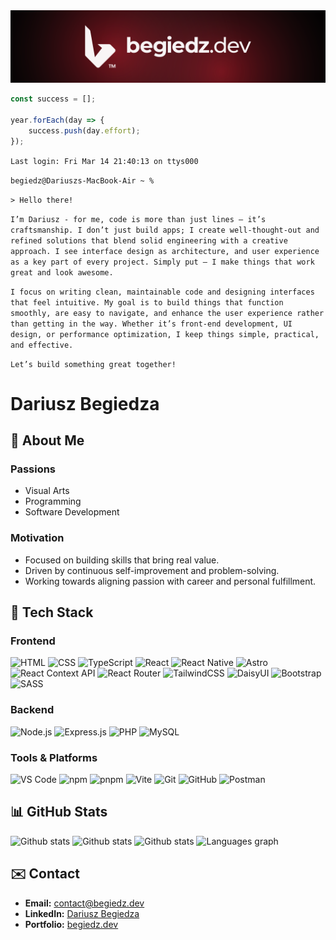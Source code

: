  <img src="./assets/bgdz25-banner.png" />

```typescript
const success = [];

year.forEach(day => {
	success.push(day.effort);
});
```

`Last login: Fri Mar 14 21:40:13 on ttys000`

`begiedz@Dariuszs-MacBook-Air ~ %`

`> Hello there!`

`I’m Dariusz - for me, code is more than just lines – it’s craftsmanship. I don’t just build apps; I create well-thought-out and refined solutions that blend solid engineering with a creative approach. I see interface design as architecture, and user experience as a key part of every project. Simply put – I make things that work great and look awesome.`

`I focus on writing clean, maintainable code and designing interfaces that feel intuitive. My goal is to build things that function smoothly, are easy to navigate, and enhance the user experience rather than getting in the way. Whether it’s front-end development, UI design, or performance optimization, I keep things simple, practical, and effective.`

`Let’s build something great together!`

# Dariusz Begiedza

## 👾 About Me

### Passions

- Visual Arts
- Programming
- Software Development

### Motivation

- Focused on building skills that bring real value.
- Driven by continuous self-improvement and problem-solving.
- Working towards aligning passion with career and personal fulfillment.

## 🚀 Tech Stack

### Frontend

![HTML](https://img.shields.io/badge/HTML-E34F26?style=for-the-badge&logo=html5&logoColor=white)
![CSS](https://img.shields.io/badge/CSS-1572B6?style=for-the-badge&logo=css3&logoColor=white)
![TypeScript](https://img.shields.io/badge/TypeScript-3178C6?style=for-the-badge&logo=typescript&logoColor=white)
![React](https://img.shields.io/badge/React-61DAFB?style=for-the-badge&logo=react&logoColor=black)
![React Native](https://img.shields.io/badge/React%20Native-61DAFB?style=for-the-badge&logo=react&logoColor=black)
![Astro](https://img.shields.io/badge/Astro-FF5B00?style=for-the-badge&logo=astro&logoColor=white)
![React Context API](https://img.shields.io/badge/React%20Context%20API-61DAFB?style=for-the-badge&logo=react&logoColor=black)
![React Router](https://img.shields.io/badge/React%20Router-CA4245?style=for-the-badge&logo=react-router&logoColor=white)
![TailwindCSS](https://img.shields.io/badge/TailwindCSS-38B2AC?style=for-the-badge&logo=tailwindcss&logoColor=white)
![DaisyUI](https://img.shields.io/badge/DaisyUI-37CDBE?style=for-the-badge&logo=daisyui&logoColor=white)
![Bootstrap](https://img.shields.io/badge/Bootstrap-563D7C?style=for-the-badge&logo=bootstrap&logoColor=white)
![SASS](https://img.shields.io/badge/SASS-CC6699?style=for-the-badge&logo=sass&logoColor=white)

### Backend

![Node.js](https://img.shields.io/badge/Node.js-339933?style=for-the-badge&logo=node.js&logoColor=white)
![Express.js](https://img.shields.io/badge/Express.js-000000?style=for-the-badge&logo=express&logoColor=white)
![PHP](https://img.shields.io/badge/PHP-777BB4?style=for-the-badge&logo=php&logoColor=white)
![MySQL](https://img.shields.io/badge/MySQL-4479A1?style=for-the-badge&logo=mysql&logoColor=white)

### Tools & Platforms

![VS Code](https://img.shields.io/badge/VS_Code-007ACC?style=for-the-badge&logo=visual-studio-code&logoColor=white)
![npm](https://img.shields.io/badge/npm-CB3837?style=for-the-badge&logo=npm&logoColor=white)
![pnpm](https://img.shields.io/badge/pnpm-F69220?style=for-the-badge&logo=pnpm&logoColor=white)
![Vite](https://img.shields.io/badge/Vite-646CFF?style=for-the-badge&logo=vite&logoColor=white)
![Git](https://img.shields.io/badge/Git-F05032?style=for-the-badge&logo=git&logoColor=white)
![GitHub](https://img.shields.io/badge/GitHub-181717?style=for-the-badge&logo=github&logoColor=white)
![Postman](https://img.shields.io/badge/Postman-FF6C37?style=for-the-badge&logo=postman&logoColor=white)

## 📊 GitHub Stats

<div>
  <img 
    src="https://github-profile-trophy.vercel.app/?username=begiedz&theme=dracula&no-frame=true&no-bg=false&margin-w=4"
    height="160" alt="Github stats" />
  <img 
    src="https://nirzak-streak-stats.vercel.app/?user=begiedz&theme=dracula&hide_border=false&hide_border=true"
    height="160" alt="Github stats" />
  <img 
    src="https://github-readme-stats.vercel.app/api?username=begiedz&show_icons=true&include_all_commits=true&theme=dracula&hide_border=true"
    height="160" alt="Github stats" />
  <img
  src="https://github-readme-stats.vercel.app/api/top-langs?username=begiedz&locale=en&hide_title=false&layout=compact&langs_count=8&theme=dracula&hide_border=true"
  height="160" alt="Languages graph" />
</div>

## ✉️ Contact

- **Email:** [contact@begiedz.dev](mailto:contact@begiedz.dev)
- **LinkedIn:** [Dariusz Begiedza](https://www.linkedin.com/in/dariuszbegiedza/)
- **Portfolio:** [begiedz.dev](https://begiedz.dev)
